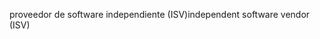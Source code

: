 <span data-ttu-id="1a2f1-101">proveedor de software independiente (ISV)</span><span class="sxs-lookup"><span data-stu-id="1a2f1-101">independent software vendor (ISV)</span></span>